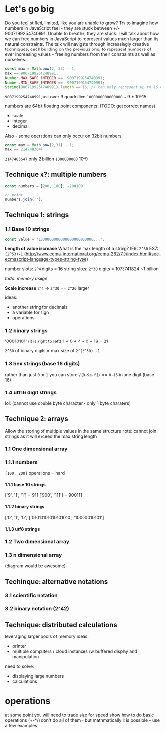 # Let's go big


Do you feel stifled, limited, like you are unable to grow? Try to imagine how numbers in JavaScript feel - they are stuck between +/- 9007199254740991. Unable to breathe, they are stuck. I will talk about how we can free numbers in JavaScript to represent values much larger than its natural constraints. The talk will navigate through increasingly creative techniques, each building on the previous one, to represent numbers of ever increasing values - freeing numbers from their constraints as well as ourselves.

```js
const max = Math.pow(2, 53) - 1;
max == 9007199254740991;
Number.MAX_SAFE_INTEGER ==  9007199254740991;
Number.MIN_SAFE_INTEGER == -9007199254740991;
String(9007199254740991).length == 16; // can only represent up to 16 digits!
```
`9007199254740991` just over 9 quadrillion
`1000000000000000` ~ 9 * 10^15

numbers are 64bit floating point
components: (TODO: get correct names)
- scale
- integer
- decimal

Also - some operations can only occur on 32bit numbers

```js
const max = Math.pow(2,31) - 1;
max == 2147483647
```

`2147483647` only 2 billion
`1000000000` 10^9


## Technique x?: multiple numbers

```js
const numbers = [200, 100]; ~200100

// print
numbers.join('');
```

## Technique 1: strings

### 1.1 Base 10 strings
```js
const value = '1000000000000000000000000...';
```

**Length of value increase**
What is the max length of a string?
IE9: `2^30`
ES7: `(2^53)-1` (http://www.ecma-international.org/ecma-262/7.0/index.html#sec-ecmascript-language-types-string-type)

number slots: `2^4` digits = 16
string slots: `2^30` digits = 1073741824 ~1 billion

*todo: memory usage*

**Scale increase**
`2^4` => `2^30` == `2^26` larger

ideas:
- another string for decimals
- a variable for sign
- operations

### 1.2 binary strings
'00010101' (it is right to left)
1 + 0 + 4 + 0 + 16 = 21

`2^30` of binary digits
= max size of `2^(2^30) -1`

### 1.3 hex strings (base 16 digits)
rather than just `0` or `1` you can store `/[0-9a-f]/` == `0-15` in one digit (base 16)

### 1.4 utf16 digit strings
lol: (cannot use double byte character - only 1 byte charaters)


## Technique 2: arrays

Allow the storing of multiple values in the same structure
note: cannot join strings as it will exceed the max string length

### 1.1 One dimensional array

### 1.1.1 numbers
`[100, 200]`
operations = hard

#### 1.1.1 base 10 strings
['9', '1', '1'] = 911
['900', '111'] = 900111

#### 1.1.2 binary strings
['0', '1', '0']
['01010101010101010', '10000010101']

#### 1.1.3 utf8 strings

### 1.2 Two dimensional array

### 1.3 n dimensional array
(diagram would be awesome)

## Techinque: alternative notations

### 3.1 scientific notation
### 3.2 binary notation (2^42)

## Technique: distributed calculations

leveraging larger pools of memory
ideas:
- printer
- multiple computers / cloud instances /w buffered display and manipulation

need to solve:
- displaying large numbers
- calculations

# operations
at some point you will need to trade size for speed
show how to do basic operations (+-*/)
don't do all of them - but mathmatically it is possible - use a few examples



